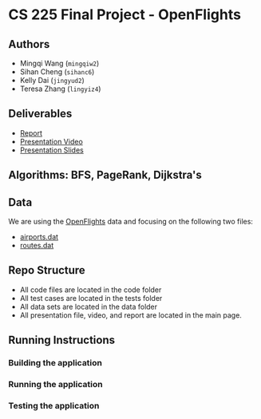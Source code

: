 # CS 225 Final Project - OpenFlights

## Authors

- Mingqi Wang (`mingqiw2`)
- Sihan Cheng (`sihanc6`)
- Kelly Dai (`jingyud2`)
- Teresa Zhang (`lingyiz4`)

## Deliverables 

* [Report]()
* [Presentation Video](https://www.youtube.com/watch?v=3nA9krTnOLI)
* [Presentation Slides](https://github.com/MasterWMQ0121/cs225finalproject/blob/main/documents/cs225_final_presentation.pdf)

## Algorithms: BFS, PageRank, Dijkstra's

## Data

We are using the [OpenFlights](https://openflights.org/data.html) data and focusing on the following two files:

- [airports.dat](https://raw.githubusercontent.com/jpatokal/openflights/master/data/airports.dat)
- [routes.dat](https://raw.githubusercontent.com/jpatokal/openflights/master/data/routes.dat)

## Repo Structure

- All code files are located in the code folder
- All test cases are located in the tests folder
- All data sets are located in the data folder
- All presentation file, video, and report are located in the main page.

## Running Instructions

### Building the application 
### Running the application

### Testing the application


